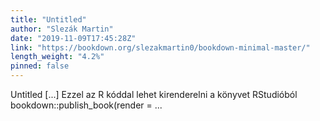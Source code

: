 ```yaml
---
title: "Untitled"
author: "Slezák Martin"
date: "2019-11-09T17:45:28Z"
link: "https://bookdown.org/slezakmartin0/bookdown-minimal-master/"
length_weight: "4.2%"
pinned: false
---
```


Untitled [...] Ezzel az R kóddal lehet kirenderelni a könyvet RStudióból bookdown::publish_book(render = ...
